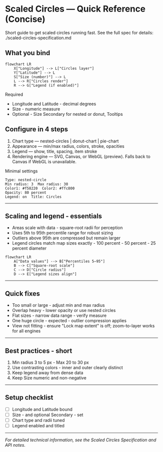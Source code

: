 # Scaled Circles — Quick Reference (Concise)

Short guide to get scaled circles running fast. See the full spec for details: ./scaled-circles-specification.md

## What you bind

```mermaid
flowchart LR
	X["Longitude"] --> L["Circles layer"]
	Y["Latitude"] --> L
	S["Size (number)"] --> L
	L --> R["Circles render"]
	R --> G["Legend (if enabled)"]
```

Required
- Longitude and Latitude - decimal degrees
- Size - numeric measure
- Optional - Size Secondary for nested or donut, Tooltips

## Configure in 4 steps
1) Chart type — nested-circles | donut-chart | pie-chart
2) Appearance — min/max radius, colors, stroke, opacities
3) Legend — show, title, spacing, item stroke
4) Rendering engine — SVG, Canvas, or WebGL (preview). Falls back to Canvas if WebGL is unavailable.

Minimal settings
```
Type: nested-circle
Min radius: 3  Max radius: 30
Color1: #f58220  Color2: #ffc800
Opacity: 80 percent
Legend: on  Title: Circles
```

---

## Scaling and legend - essentials

- Areas scale with data - square-root radii for perception
- Uses 5th to 95th percentile range for robust sizing
- Outliers above 95th are compressed but remain larger
- Legend circles match map sizes exactly - 100 percent - 50 percent - 25 percent diameter

```mermaid
flowchart LR
	A["Data values"] --> B["Percentiles 5–95"]
	B --> C["Square-root scale"]
	C --> D["Circle radius"]
	D --> E["Legend sizes align"]
```

---

## Quick fixes
- Too small or large - adjust min and max radius
- Overlap heavy - lower opacity or use nested circles
- Flat sizes - narrow data range - verify measure
- One huge circle - expected - outlier compression applies
- View not fitting - ensure "Lock map extent" is off; zoom-to-layer works for all engines

---

## Best practices - short
1) Min radius 3 to 5 px - Max 20 to 30 px
2) Use contrasting colors - inner and outer clearly distinct
3) Keep legend away from dense data
4) Keep Size numeric and non-negative

---

## Setup checklist

 - [ ] Longitude and Latitude bound
 - [ ] Size - and optional Secondary - set
 - [ ] Chart type and radii tuned
 - [ ] Legend enabled and titled

---

*For detailed technical information, see the Scaled Circles Specification and API notes.*
